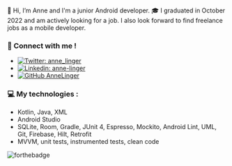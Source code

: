 👋 Hi, I’m Anne and I'm a junior Android developer.
:mortar_board: I graduated in October 2022 and am actively looking for a job. I also look forward to find freelance jobs as a mobile developer.
### :speech_balloon: Connect with me ! 
- [![Twitter: anne_linger](https://img.shields.io/twitter/follow/anne_linger?style=social)](https://twitter.com/anne_linger)  
- [![Linkedin: anne-linger](https://img.shields.io/badge/-annelinger-blue?style=flat-square&logo=Linkedin&logoColor=white&link=https://www.linkedin.com/in/anne-linger/)](https://www.linkedin.com/in/anne-linger/)  
- [![GitHub AnneLinger](https://img.shields.io/github/followers/AnneLinger?label=follow&style=social)](https://github.com/AnneLinger)  
### :computer: My technologies :
- Kotlin, Java, XML
- Android Studio
- SQLite, Room, Gradle, JUnit 4, Espresso, Mockito, Android Lint, UML, Git, Firebase, Hilt, Retrofit
- MVVM, unit tests, instrumented tests, clean code
<!---
AnneLinger/AnneLinger is a ✨ special ✨ repository because its `README.md` (this file) appears on your GitHub profile.
You can click the Preview link to take a look at your changes.
--->
![forthebadge](https://img.shields.io/badge/Build%20with-motivation-lightgrey)
